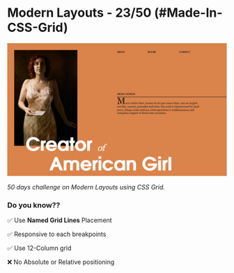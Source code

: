 # Modern Layouts - 23/50 (#Made-In-CSS-Grid)

![Screenshot](/assets/screenshot/layout-23-screenshot.png)

_50 days challenge on Modern Layouts using CSS Grid._

### Do you know??

✅ Use **Named Grid Lines** Placement

✅ Responsive to each breakpoints

✅ Use 12-Column grid

❌ No Absolute or Relative positioning

